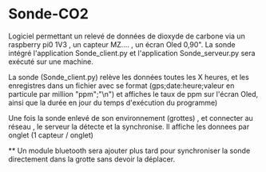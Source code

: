 # Sonde-CO2

Logiciel permettant un relevé de données de dioxyde de carbone via un raspberry pi0 1V3 , un capteur MZ.... , un écran Oled 0,90".
La sonde intégré l'application Sonde_client.py et l'application Sonde_serveur.py sera exécuté sur une machine.

La sonde (Sonde_client.py) relève les données toutes les X heures, et les enregistres dans un fichier avec se format  (gps;date:heure;valeur en particule par million "ppm";"\n") et affiches le taux de ppm sur l'écran Oled, ainsi que la durée en jour du temps d'exécution du programme)

Une fois la sonde enlevé de son environnement (grottes) , et connecter au réseau , le serveur la détecte et la synchronise.
Il affiche les donnees par onglet (1 capteur / onglet)

** Un module bluetooth sera ajouter plus tard pour synchroniser la sonde directement dans la grotte sans devoir la déplacer.